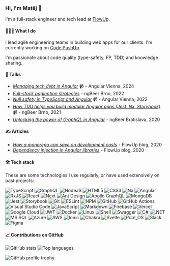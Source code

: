 ### Hi, I'm Matěj 👋

I'm a full-stack engineer and tech lead at [FlowUp](https://flowup.cz/).

#### 👨🏽‍💻 What I do

I lead agile engineering teams in building web apps for our clients. I'm currently working on [Code PushUp](https://github.com/code-pushup/cli#readme).

I'm passionate about code quality (type-safety, FP, TDD) and knowledge sharing.

#### 💬 Talks

- [_Managing tech debt in Angular_](https://www.youtube.com/watch?v=16vzSoeem5k&t=8472s) 📹 - Angular Vienna, 2024
- [_Full-stack pagination strategies_](https://docs.google.com/presentation/d/1TVvLTbkFy4xiFZeUNqH2rbVdJ3KMpdAZhX-yr6lWAPw/edit?usp=sharing) - ngBeer Brno, 2022
- [_Null safety in TypeScript and Angular_](https://www.youtube.com/watch?v=Fy7t4lGBscs) 📹 - Angular Vienna, 2022
- [_How TDD helps you build modular Angular apps (Jest, Nx, Storybook)_](https://www.youtube.com/watch?v=diYL_mgU_jI&t=3659s) 📹 - ngBeer Brno, 2021
- [_Unlocking the power of GraphQL in Angular_](https://docs.google.com/presentation/d/1zZSWHUEY1z2kC5F1m6L3BL4_Ojl9IhBrAWEHNWiG3UQ/edit?usp=sharing) - ngBeer Bratislava, 2020

#### ✍️ Articles

- [_How a monorepo can save on development costs_](https://flowup.cz/en/article/how-a-monorepo-structure-can-save-on-development-costs) - FlowUp blog, 2020
- [_Dependency injection in Angular libraries_](https://flowup.cz/en/article/dependency-injection-in-angular-libraries) - FlowUp blog, 2020

#### 🛠️ Tech stack

These are some technologies I use regularly, or have used extensively on past projects:

![TypeScript](https://img.shields.io/badge/typescript-%23007ACC.svg?style=for-the-badge&logo=typescript&logoColor=white)
![GraphQL](https://img.shields.io/badge/-GraphQL-E10098?style=for-the-badge&logo=graphql&logoColor=white)
![NodeJS](https://img.shields.io/badge/node.js-6DA55F?style=for-the-badge&logo=node.js&logoColor=white)
![HTML5](https://img.shields.io/badge/html5-%23E34F26.svg?style=for-the-badge&logo=html5&logoColor=white)
![CSS3](https://img.shields.io/badge/css3-%231572B6.svg?style=for-the-badge&logo=css3&logoColor=white)
![Nx](https://img.shields.io/badge/nx-143055?style=for-the-badge&logo=nx&logoColor=white)
![Angular](https://img.shields.io/badge/angular-%23DD0031.svg?style=for-the-badge&logo=angular&logoColor=white)
![RxJS](https://img.shields.io/badge/rxjs-%23B7178C.svg?style=for-the-badge&logo=reactivex&logoColor=white)
![React](https://img.shields.io/badge/react-%2320232a.svg?style=for-the-badge&logo=react&logoColor=%2361DAFB)
![Next](https://img.shields.io/badge/Next-black?style=for-the-badge&logo=next.js&logoColor=white)
![Ant Design](https://img.shields.io/badge/-AntDesign-%230170FE?style=for-the-badge&logo=ant-design&logoColor=white)
![Apollo GraphQL](https://img.shields.io/badge/-ApolloGraphQL-311C87?style=for-the-badge&logo=apollo-graphql)
![MongoDB](https://img.shields.io/badge/MongoDB-%234ea94b.svg?style=for-the-badge&logo=mongodb&logoColor=white)
![Jest](https://img.shields.io/badge/-jest-%23C21325?style=for-the-badge&logo=jest&logoColor=white)
![Storybook](https://img.shields.io/badge/-Storybook-FF4785?style=for-the-badge&logo=storybook&logoColor=white)
![Git](https://img.shields.io/badge/git-%23F05033.svg?style=for-the-badge&logo=git&logoColor=white)
![ESLint](https://img.shields.io/badge/ESLint-4B3263?style=for-the-badge&logo=eslint&logoColor=white)
![NPM](https://img.shields.io/badge/NPM-%23CB3837.svg?style=for-the-badge&logo=npm&logoColor=white)
![GitHub](https://img.shields.io/badge/github-%23121011.svg?style=for-the-badge&logo=github&logoColor=white)
![GitHub Actions](https://img.shields.io/badge/github%20actions-%232671E5.svg?style=for-the-badge&logo=githubactions&logoColor=white)
![Visual Studio Code](https://img.shields.io/badge/Visual%20Studio%20Code-0078d7.svg?style=for-the-badge&logo=visual-studio-code&logoColor=white)
![JavaScript](https://img.shields.io/badge/javascript-%23323330.svg?style=for-the-badge&logo=javascript&logoColor=%23F7DF1E)
![Markdown](https://img.shields.io/badge/markdown-%23000000.svg?style=for-the-badge&logo=markdown&logoColor=white)
![Firebase](https://img.shields.io/badge/firebase-%23039BE5.svg?style=for-the-badge&logo=firebase)
![Vercel](https://img.shields.io/badge/vercel-%23000000.svg?style=for-the-badge&logo=vercel&logoColor=white)
![Google Cloud](https://img.shields.io/badge/GoogleCloud-%234285F4.svg?style=for-the-badge&logo=google-cloud&logoColor=white)
![JWT](https://img.shields.io/badge/JWT-black?style=for-the-badge&logo=JSON%20web%20tokens)
![Docker](https://img.shields.io/badge/docker-%230db7ed.svg?style=for-the-badge&logo=docker&logoColor=white)
![Linux](https://img.shields.io/badge/Linux-FCC624?style=for-the-badge&logo=linux&logoColor=black)
![Shell](https://img.shields.io/badge/shell_script-%23121011.svg?style=for-the-badge&logo=gnu-bash&logoColor=white)
![Swagger](https://img.shields.io/badge/-Swagger-%23Clojure?style=for-the-badge&logo=swagger&logoColor=white)
![C#](https://img.shields.io/badge/c%23-%23239120.svg?style=for-the-badge&logo=csharp&logoColor=white)
![.NET](https://img.shields.io/badge/.NET-5C2D91?style=for-the-badge&logo=.net&logoColor=white)
![MS SQL](https://img.shields.io/badge/Microsoft%20SQL%20Server-CC2927?style=for-the-badge&logo=microsoft%20sql%20server&logoColor=white)
![Azure](https://img.shields.io/badge/azure-%230072C6.svg?style=for-the-badge&logo=microsoftazure&logoColor=white)
![AWS](https://img.shields.io/badge/AWS-%23FF9900.svg?style=for-the-badge&logo=amazon-aws&logoColor=white)
![Ionic](https://img.shields.io/badge/Ionic-%233880FF.svg?style=for-the-badge&logo=Ionic&logoColor=white)
![Chakra](https://img.shields.io/badge/chakra-%234ED1C5.svg?style=for-the-badge&logo=chakraui&logoColor=white)
![Svelte](https://img.shields.io/badge/svelte-%23f1413d.svg?style=for-the-badge&logo=svelte&logoColor=white)
![Pop!_OS](https://img.shields.io/badge/Pop!_OS-48B9C7?style=for-the-badge&logo=Pop!_OS&logoColor=white)
![Slack](https://img.shields.io/badge/Slack-4A154B?style=for-the-badge&logo=slack&logoColor=white)
![Figma](https://img.shields.io/badge/figma-%23F24E1E.svg?style=for-the-badge&logo=figma&logoColor=white)

#### 📈 Contributions on GitHub

![GitHub stats](https://github-readme-stats-matejchalk.vercel.app/api?username=matejchalk&show=reviews,prs_merged_percentage&show_icons=true&include_all_commits=true&theme=transparent)
![Top languages](https://github-readme-stats-matejchalk.vercel.app/api/top-langs/?username=matejchalk&size_weight=0.5&count_weight=0.5&langs_count=4&theme=transparent)

![GitHub profile trophy](https://github-profile-trophy.vercel.app/?username=matejchalk&row=1&column=5&margin-w=4)
